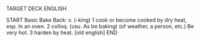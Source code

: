TARGET DECK
ENGLISH

START
Basic
Bake
Back: v. (-king) 1 cook or become cooked by dry heat, esp. In an oven. 2 colloq. (usu. As be baking) (of weather, a person, etc.) Be very hot. 3 harden by heat. [old english]
END
